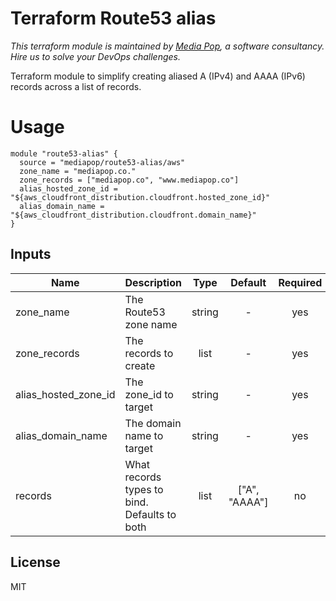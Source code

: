 # Terraform Route53 alias
*This terraform module is maintained by [Media Pop](https://www.mediapop.co), a software consultancy. Hire us to solve your DevOps challenges.*

Terraform module to simplify creating aliased A (IPv4) and AAAA (IPv6) records across a list of records.

# Usage

```hcl
module "route53-alias" {
  source = "mediapop/route53-alias/aws"
  zone_name = "mediapop.co."
  zone_records = ["mediapop.co", "www.mediapop.co"]
  alias_hosted_zone_id = "${aws_cloudfront_distribution.cloudfront.hosted_zone_id}"
  alias_domain_name = "${aws_cloudfront_distribution.cloudfront.domain_name}"
}
```

## Inputs

| Name | Description | Type | Default | Required |
|------|-------------|:----:|:-----:|:-----:|
| zone_name | The Route53 zone name | string | - | yes |
| zone_records | The records to create | list | - | yes |
| alias_hosted_zone_id | The zone_id to target | string | - | yes |
| alias_domain_name | The domain name to target | string | - | yes |
| records | What records types to bind. Defaults to both | list | \["A", "AAAA"] | no |

## License

MIT
